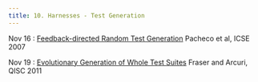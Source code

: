 ```yaml
---
title: 10. Harnesses - Test Generation
---
```


Nov 16 
: [Feedback-directed Random Test Generation](https://homes.cs.washington.edu/~mernst/pubs/feedback-testgen-icse2007.pdf) Pacheco et al, ICSE 2007

Nov 19
: [Evolutionary Generation of Whole Test Suites](https://www.evosuite.org/wp-content/papercite-data/pdf/qsic11.pdf) Fraser and Arcuri, QISC 2011
